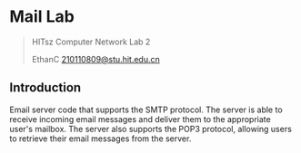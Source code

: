 # Mail Lab
> HITsz Computer Network Lab 2
>
> EthanC  210110809@stu.hit.edu.cn
## Introduction
Email server code that supports the SMTP protocol. The server is able to receive incoming email messages and deliver them to the appropriate user's mailbox. The server also supports the POP3 protocol, allowing users to retrieve their email messages from the server.

